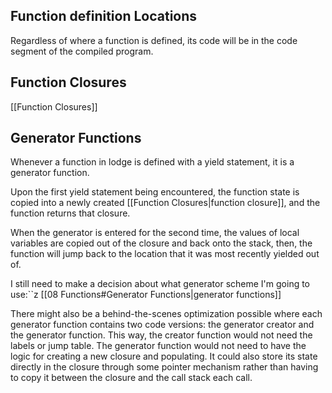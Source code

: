 ## Function definition Locations

Regardless of where a function is defined, its code will be in the code segment of the compiled program.


## Function Closures
[[Function Closures]]

## Generator Functions
Whenever a function in lodge is defined with a yield statement, it is a generator function.


Upon the first yield statement being encountered, the function state is copied into a newly created [[Function Closures|function closure]], and the function returns that closure.


When the generator is entered for the second time, the values of local variables are copied out of the closure and back onto the stack, then, the function will jump back to the location that it was most recently yielded out of.


I still need to make a decision about what generator scheme I'm going to use:``z [[08 Functions#Generator Functions|generator functions]]



There might also be a behind-the-scenes optimization possible where each generator function contains two code versions: the generator creator and the generator function. This way, the creator function would not need the labels or jump table. The generator function would not need to have the logic for creating a new closure and populating. It could also  store its state directly in the closure through some pointer mechanism rather than having to copy it between the closure and the call stack each call. 